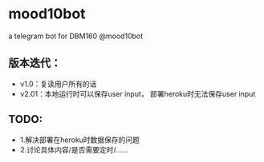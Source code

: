 # mood10bot
a telegram bot for DBM160 @mood10bot

## 版本迭代：
- v1.0：复读用户所有的话
- v2.01：本地运行时可以保存user input， 部署heroku时无法保存user input

## TODO: 
- 1.解决部署在heroku时数据保存的问题
- 2.讨论具体内容/是否需要定时/......



